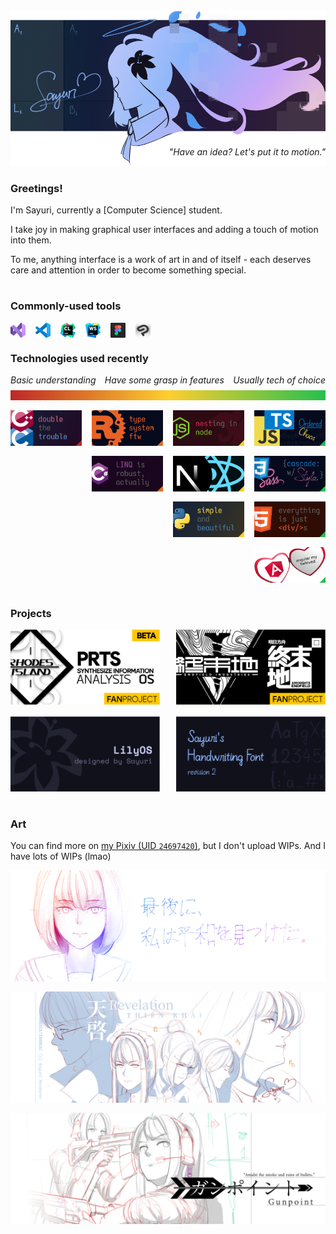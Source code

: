 <div style="display: flex; flex-direction: column;">
  <img style="margin-bottom: -2rem" src="./img/banner2.png" width="100%">
  <i style="align-self: flex-end;"><span>"Have an idea? Let's put it to motion."</span></i>
</div>

#
### Greetings!

I'm Sayuri, currently a [Computer Science] student.

I take joy in making graphical user interfaces and adding a touch of motion into them.

To me, anything interface is a work of art in and of itself -
each deserves care and attention in order to become
something special.

#

### Commonly-used tools
<div style="display: flex; flex-wrap: wrap; gap: 1rem">
  <img src="img/tool-vs.png">
  <img src="img/tool-vsc.png">
  <img src="img/tool-cl.png">
  <img src="img/tool-ws.png">
  <img src="img/tool-fig.png">
  <img src="img/tool-csp.png">
</div>

### Technologies used recently
<div style="display: flex; flex-direction: column; gap: 1rem">
  <div style="display: flex; flex-direction: column; gap: 0.5rem">
    <div style="display: flex; justify-content: space-between">
      <i><span>Basic understanding</span></i>
      <i><span>Have some grasp in features</span></i>
      <i><span>Usually tech of choice</span></i>
    </div>
    <div style="
      width: 100%;
      height: 1rem;
      background-image: linear-gradient(to right, #BF2626, #FFCE2D 50%, #26BF4F 100%)"
    ></div>
  </div>
  <div style="
    display: grid;
    grid-template-columns: repeat(1fr, 4);
    grid-auto-rows: auto;
    gap: 1rem
  ">
    <div style="grid-column: 1/span 1; display: flex; flex-direction: column; gap: 1rem">
      <img src="img/card-c.png" width="min(100%, 200px)">
    </div>
    <div style="grid-column: 2/span 1; display: flex; flex-direction: column; gap: 1rem">
      <img src="img/card-rust.png" width="min(100%, 200px)">
      <img src="img/card-cs.png" width="min(100%, 200px)">
    </div>
    <div style="grid-column: 3/span 1; display: flex; flex-direction: column; gap: 1rem">
      <img src="img/card-node.png" width="min(100%, 200px)">
      <img src="img/card-next.png" width="min(100%, 200px)">
      <img src="img/card-python.png" width="min(100%, 200px)">
    </div>
    <div style="grid-column: 4/span 1; display: flex; flex-direction: column; gap: 1rem">
      <img src="img/card-ts.png" width="min(100%, 200px)">
      <img src="img/card-css.png" width="min(100%, 200px)">
      <img src="img/card-html.png" width="min(100%, 200px)">
      <img src="img/card-ng.png" width="min(100%, 200px)">
    </div>
  </div>
</div>

#

### Projects

<div style="
  display: grid;
  grid-template-columns: repeat(1fr, 3);
  grid-auto-rows: auto;
  grid-auto-flow: row dense;
  gap: max(5%, 1rem)
">
  <a href="https://github.com/sayuriu/prts" style="grid-column: 1">
    <img src="img/project-prts.png" width="100%">
  </a>
  <a href="https://github.com/sayuriu/endfield" style="grid-column: 2">
    <img src="img/project-endfield.png" width="100%">
  </a>
  <a href="https://github.com/lily-shell/" style="grid-column: 1">
    <img src="img/project-lily.png" width="100%">
  </a>
  <a href="https://github.com/sayuriu/handwriting-font" style="grid-column: 2">
    <img src="img/project-handwriting.png" width="100%">
  </a>
</div>
<div style="display: flex; flex-wrap: wrap; gap: max(1rem, 16px)">
</div>

#

### Art
You can find more on <a href="https://www.pixiv.net/en/users/24697420">my Pixiv (UID `24697420`)</a>, but I don't upload WIPs. And I have lots of WIPs (lmao)
<div style="display: flex; flex-direction: column; gap: 1rem">
  <img src="img/art-peace.png">
  <img src="img/art-revelation.png">
  <img src="img/art-gunpoint.png">
</div>